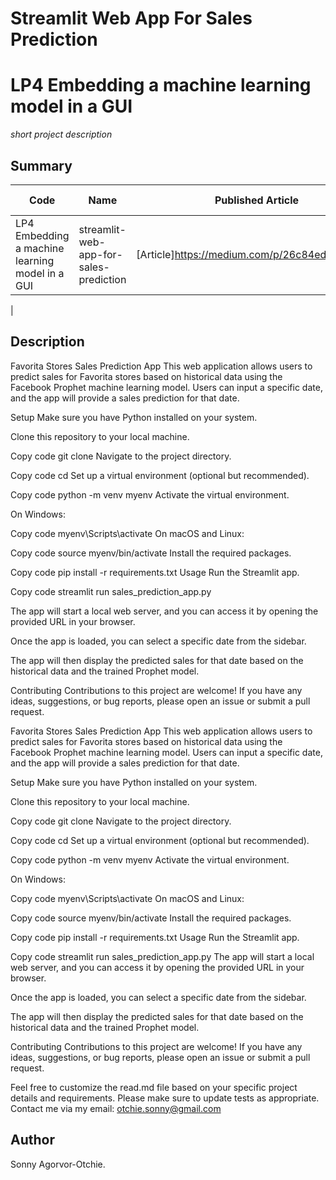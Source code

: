# Streamlit Web App For Sales Prediction
# LP4 Embedding a machine learning model in a GUI
*short project description*

## Summary
| Code      | Name        | Published Article |  Deployed App |
|-----------|-------------|:-------------:|------:|
| LP4 Embedding a machine learning model in a GUI|streamlit-web-app-for-sales-prediction| [Article]https://medium.com/p/26c84ed8f625/edit | [Deployed App](http://localhost:8503) |
|  
##  Description

Favorita Stores Sales Prediction App
This web application allows users to predict sales for Favorita stores based on historical data using the Facebook Prophet machine learning model. Users can input a specific date, and the app will provide a sales prediction for that date.

Setup
Make sure you have Python installed on your system.

Clone this repository to your local machine.

Copy code
git clone <repository-url>
Navigate to the project directory.

Copy code
cd <project-directory>
Set up a virtual environment (optional but recommended).

Copy code
python -m venv myenv
Activate the virtual environment.

On Windows:

Copy code
myenv\Scripts\activate
On macOS and Linux:

Copy code
source myenv/bin/activate
Install the required packages.

Copy code
pip install -r requirements.txt
Usage
Run the Streamlit app.

Copy code
streamlit run sales_prediction_app.py

The app will start a local web server, and you can access it by opening the provided URL in your browser.

Once the app is loaded, you can select a specific date from the sidebar.

The app will then display the predicted sales for that date based on the historical data and the trained Prophet model.

Contributing
Contributions to this project are welcome! If you have any ideas, suggestions, or bug reports, please open an issue or submit a pull request.

Favorita Stores Sales Prediction App
This web application allows users to predict sales for Favorita stores based on historical data using the Facebook Prophet machine learning model. Users can input a specific date, and the app will provide a sales prediction for that date.

Setup
Make sure you have Python installed on your system.

Clone this repository to your local machine.


Copy code
git clone <repository-url>
Navigate to the project directory.


Copy code
cd <project-directory>
Set up a virtual environment (optional but recommended).


Copy code
python -m venv myenv
Activate the virtual environment.

On Windows:


Copy code
myenv\Scripts\activate
On macOS and Linux:


Copy code
source myenv/bin/activate
Install the required packages.


Copy code
pip install -r requirements.txt
Usage
Run the Streamlit app.


Copy code
streamlit run sales_prediction_app.py
The app will start a local web server, and you can access it by opening the provided URL in your browser.

Once the app is loaded, you can select a specific date from the sidebar.

The app will then display the predicted sales for that date based on the historical data and the trained Prophet model.

Contributing
Contributions to this project are welcome! If you have any ideas, suggestions, or bug reports, please open an issue or submit a pull request.


Feel free to customize the read.md file based on your specific project details and requirements.
Please make sure to update tests as appropriate. Contact me via my email: otchie.sonny@gmail.com

## Author
Sonny Agorvor-Otchie.


